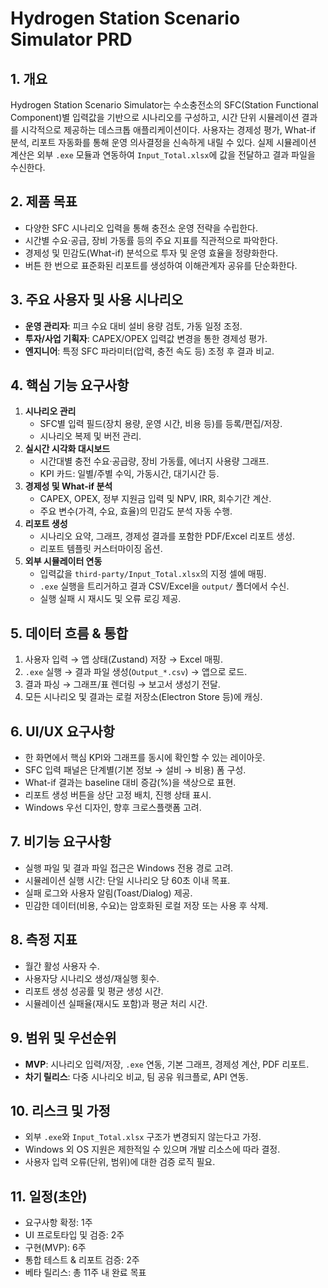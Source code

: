 # Hydrogen Station Scenario Simulator PRD

## 1. 개요

Hydrogen Station Scenario Simulator는 수소충전소의 SFC(Station Functional Component)별 입력값을 기반으로 시나리오를 구성하고, 시간 단위 시뮬레이션 결과를 시각적으로 제공하는 데스크톱 애플리케이션이다. 사용자는 경제성 평가, What-if 분석, 리포트 자동화를 통해 운영 의사결정을 신속하게 내릴 수 있다. 실제 시뮬레이션 계산은 외부 `.exe` 모듈과 연동하여 `Input_Total.xlsx`에 값을 전달하고 결과 파일을 수신한다.

## 2. 제품 목표

- 다양한 SFC 시나리오 입력을 통해 충전소 운영 전략을 수립한다.
- 시간별 수요·공급, 장비 가동률 등의 주요 지표를 직관적으로 파악한다.
- 경제성 및 민감도(What-if) 분석으로 투자 및 운영 효율을 정량화한다.
- 버튼 한 번으로 표준화된 리포트를 생성하여 이해관계자 공유를 단순화한다.

## 3. 주요 사용자 및 사용 시나리오

- **운영 관리자**: 피크 수요 대비 설비 용량 검토, 가동 일정 조정.
- **투자/사업 기획자**: CAPEX/OPEX 입력값 변경을 통한 경제성 평가.
- **엔지니어**: 특정 SFC 파라미터(압력, 충전 속도 등) 조정 후 결과 비교.

## 4. 핵심 기능 요구사항

1. **시나리오 관리**
   - SFC별 입력 필드(장치 용량, 운영 시간, 비용 등)를 등록/편집/저장.
   - 시나리오 복제 및 버전 관리.
2. **실시간 시각화 대시보드**
   - 시간대별 충전 수요·공급량, 장비 가동률, 에너지 사용량 그래프.
   - KPI 카드: 일별/주별 수익, 가동시간, 대기시간 등.
3. **경제성 및 What-if 분석**
   - CAPEX, OPEX, 정부 지원금 입력 및 NPV, IRR, 회수기간 계산.
   - 주요 변수(가격, 수요, 효율)의 민감도 분석 자동 수행.
4. **리포트 생성**
   - 시나리오 요약, 그래프, 경제성 결과를 포함한 PDF/Excel 리포트 생성.
   - 리포트 템플릿 커스터마이징 옵션.
5. **외부 시뮬레이터 연동**
   - 입력값을 `third-party/Input_Total.xlsx`의 지정 셀에 매핑.
   - `.exe` 실행을 트리거하고 결과 CSV/Excel을 `output/` 폴더에서 수신.
   - 실행 실패 시 재시도 및 오류 로깅 제공.

## 5. 데이터 흐름 & 통합

1. 사용자 입력 → 앱 상태(Zustand) 저장 → Excel 매핑.
2. `.exe` 실행 → 결과 파일 생성(`Output_*.csv`) → 앱으로 로드.
3. 결과 파싱 → 그래프/표 렌더링 → 보고서 생성기 전달.
4. 모든 시나리오 및 결과는 로컬 저장소(Electron Store 등)에 캐싱.

## 6. UI/UX 요구사항

- 한 화면에서 핵심 KPI와 그래프를 동시에 확인할 수 있는 레이아웃.
- SFC 입력 패널은 단계별(기본 정보 → 설비 → 비용) 폼 구성.
- What-if 결과는 baseline 대비 증감(%)을 색상으로 표현.
- 리포트 생성 버튼을 상단 고정 배치, 진행 상태 표시.
- Windows 우선 디자인, 향후 크로스플랫폼 고려.

## 7. 비기능 요구사항

- 실행 파일 및 결과 파일 접근은 Windows 전용 경로 고려.
- 시뮬레이션 실행 시간: 단일 시나리오 당 60초 이내 목표.
- 실패 로그와 사용자 알림(Toast/Dialog) 제공.
- 민감한 데이터(비용, 수요)는 암호화된 로컬 저장 또는 사용 후 삭제.

## 8. 측정 지표

- 월간 활성 사용자 수.
- 사용자당 시나리오 생성/재실행 횟수.
- 리포트 생성 성공률 및 평균 생성 시간.
- 시뮬레이션 실패율(재시도 포함)과 평균 처리 시간.

## 9. 범위 및 우선순위

- **MVP**: 시나리오 입력/저장, `.exe` 연동, 기본 그래프, 경제성 계산, PDF 리포트.
- **차기 릴리스**: 다중 시나리오 비교, 팀 공유 워크플로, API 연동.

## 10. 리스크 및 가정

- 외부 `.exe`와 `Input_Total.xlsx` 구조가 변경되지 않는다고 가정.
- Windows 외 OS 지원은 제한적일 수 있으며 개발 리소스에 따라 결정.
- 사용자 입력 오류(단위, 범위)에 대한 검증 로직 필요.

## 11. 일정(초안)

- 요구사항 확정: 1주
- UI 프로토타입 및 검증: 2주
- 구현(MVP): 6주
- 통합 테스트 & 리포트 검증: 2주
- 베타 릴리스: 총 11주 내 완료 목표
